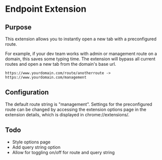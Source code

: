# Endpoint Extension

## Purpose

This extension allows you to instantly open a new tab with a preconfigured route.

For example, if your dev team works with admin or management route on a domain, this saves some typing time. The extension will bypass all current routes and open a new tab from the domain's base url.

```
https://www.yourdomain.com/route/anotherroute -> https://www.yourdomain.com/management
```

## Configuration

The default route string is "management". Settings for the preconfigured route can be changed by accessing the extension options page in the extension details, which is displayed in chrome://extensions/.

## Todo

- Style options page
- Add query string option
- Allow for toggling on/off for route and query string
